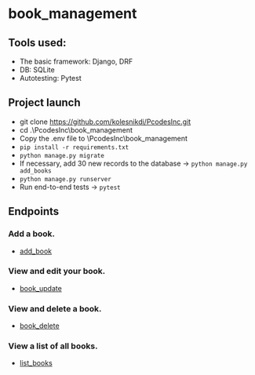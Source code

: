 # book_management

## Tools used:

- The basic framework: Django, DRF
- DB: SQLite
- Autotesting: Pytest

## Project launch

- git clone https://github.com/kolesnikdi/PcodesInc.git
- cd .\PcodesInc\book_management
- Copy the .env file to \PcodesInc\book_management
- `pip install -r requirements.txt`
- `python manage.py migrate`
- If necessary, add 30 new records to the database -> `python manage.py add_books`
- `python manage.py runserver`
- Run end-to-end tests -> `pytest`

## Endpoints

### Add a book.

- [add_book](http://127.0.0.1:8000/books/add/)

### View and edit your book.

- [book_update](http://127.0.0.1:8000/books/1/)

### View and delete a book.

- [book_delete](http://127.0.0.1:8000/books/1/delete/)

### View a list of all books.
- [list_books](http://127.0.0.1:8000/books/)
